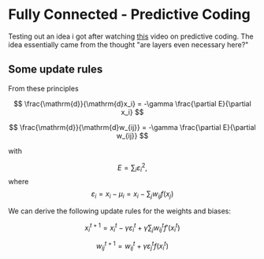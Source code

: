 # Fully Connected - Predictive Coding

Testing out an idea i got after watching [this](https://www.youtube.com/watch?v=l-OLgbdZ3kk) video on predictive coding. 
The idea essentially came from the thought "are layers even necessary here?"


## Some update rules

From these principles

$$
\frac{\mathrm{d}}{\mathrm{d}x_i} = -\gamma \frac{\partial E}{\partial x_i}
$$

$$
\frac{\mathrm{d}}{\mathrm{d}w_{ij}} = -\gamma \frac{\partial E}{\partial w_{ij}}
$$

with 

$$
E = \sum_i \varepsilon_i^2,
$$
where 
$$
\varepsilon_i = x_i - \mu_i = x_i - \sum_j w_{ij}f(x_j)
$$


We can derive the following update rules for the weights and biases:

$$
x_i^{t+1} = x_i^t - \gamma \varepsilon_i^t +  \gamma \sum_j w_{ij}^t f'(x_i^t)
$$

$$
w_{ij}^{t+1} = w_{ij}^t + \gamma \varepsilon_j^t f(x_i^t)
$$
